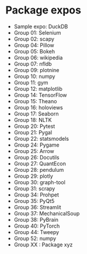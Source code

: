 # Package expos

- Sample expo: DuckDB
- Group 01: Selenium
- Group 02: scapy
- Group 04: Pillow
- Group 05: Bokeh
- Group 06: wikipedia
- Group 07: nfldb
- Group 09: plotnine
- Group 10: numpy
- Group 11: gym
- Group 12: matplotlib
- Group 14: TensorFlow
- Group 15: Theano
- Group 16: holoviews
- Group 17: Seaborn
- Group 18: NLTK
- Group 20: Pytest
- Group 21: Pygal
- Group 22: statsmodels
- Group 24: Pygame
- Group 25: Arrow
- Group 26: Docutils
- Group 27: QuantEcon
- Group 28: pendulum
- Group 29: plotly
- Group 30: graph-tool
- Group 31: scrapy
- Group 34: Prohpet
- Group 35: PyQt5
- Group 36: Streamlit
- Group 37: MechanicalSoup
- Group 38: PyBrain
- Group 40: PyTorch
- Group 44: Tweepy
- Group 52: numpy
- Group XX : Package xyz
